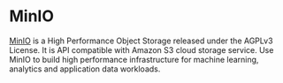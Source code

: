 # MinIO

[MinIO](https://min.io) is a High Performance Object Storage released under the AGPLv3 License.
It is API compatible with Amazon S3 cloud storage service. Use MinIO to build high performance infrastructure
for machine learning, analytics and application data workloads.
